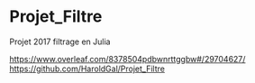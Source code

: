 # Projet_Filtre
Projet 2017 filtrage en Julia

https://www.overleaf.com/8378504pdbwnrttggbw#/29704627/
https://github.com/HaroldGal/Projet_Filtre